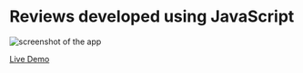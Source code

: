 # Reviews developed using JavaScript
 
![screenshot of the app](https://raw.githubusercontent.com/praveenorugantitech/praveenorugantitech-javascript-projects/master/praveenorugantitech-reviews/screenshot.PNG "Reviews")


[Live Demo](http://praveenorugantitech.github.io/praveenorugantitech-reviews-js/Demo/)


